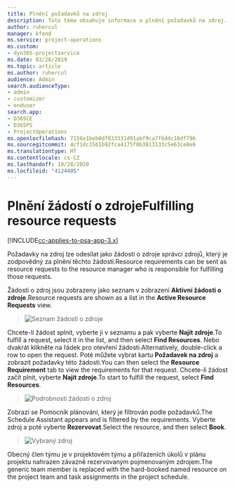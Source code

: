 ```yaml
---
title: Plnění požadavků na zdroj
description: Toto téma obsahuje informace o plnění požadavků na zdroj.
author: ruhercul
manager: kfend
ms.service: project-operations
ms.custom:
- dyn365-projectservice
ms.date: 03/28/2019
ms.topic: article
ms.author: ruhercul
audience: Admin
search.audienceType:
- admin
- customizer
- enduser
search.app:
- D365CE
- D365PS
- ProjectOperations
ms.openlocfilehash: 7156e1beb0df033331d91abf9ca7f6ddc18df796
ms.sourcegitcommit: 4cf1dc1561b92fca4175f0b3813133c5e63ce8e6
ms.translationtype: HT
ms.contentlocale: cs-CZ
ms.lasthandoff: 10/28/2020
ms.locfileid: "4124405"
---
```

# <a name="fulfilling-resource-requests"></a><span data-ttu-id="02687-103">Plnění žádostí o zdroje</span><span class="sxs-lookup"><span data-stu-id="02687-103">Fulfilling resource requests</span></span>

[!INCLUDE[cc-applies-to-psa-app-3.x](../includes/cc-applies-to-psa-app-3x.md)]

<span data-ttu-id="02687-104">Požadavky na zdroj lze odesílat jako žádosti o zdroje správci zdrojů, který je zodpovědný za plnění těchto žádostí.</span><span class="sxs-lookup"><span data-stu-id="02687-104">Resource requirements can be sent as resource requests to the resource manager who is responsible for fulfilling those requests.</span></span>

<span data-ttu-id="02687-105">Žádosti o zdroj jsou zobrazeny jako seznam v zobrazení **Aktivní žádosti o zdroje**.</span><span class="sxs-lookup"><span data-stu-id="02687-105">Resource requests are shown as a list in the **Active Resource Requests** view.</span></span>

> ![Seznam žádostí o zdroje](media/Resource-Management-image59.png)

<span data-ttu-id="02687-107">Chcete-li žádost splnit, vyberte ji v seznamu a pak vyberte **Najít zdroje**.</span><span class="sxs-lookup"><span data-stu-id="02687-107">To fulfill a request, select it in the list, and then select **Find Resources**.</span></span> <span data-ttu-id="02687-108">Nebo dvakrát klikněte na řádek pro otevření žádosti.</span><span class="sxs-lookup"><span data-stu-id="02687-108">Alternatively, double-click a row to open the request.</span></span> <span data-ttu-id="02687-109">Poté můžete vybrat kartu **Požadavek na zdroj** a zobrazit požadavky této žádosti.</span><span class="sxs-lookup"><span data-stu-id="02687-109">You can then select the **Resource Requirement** tab to view the requirements for that request.</span></span> <span data-ttu-id="02687-110">Chcete-li žádost začít plnit, vyberte **Najít zdroje**.</span><span class="sxs-lookup"><span data-stu-id="02687-110">To start to fulfill the request, select **Find Resources**.</span></span>

> ![Podrobnosti žádosti o zdroj](media/Resource-Management-image60.png)

<span data-ttu-id="02687-112">Zobrazí se Pomocník plánování, který je filtrován podle požadavků.</span><span class="sxs-lookup"><span data-stu-id="02687-112">The Schedule Assistant appears and is filtered by the requirements.</span></span> <span data-ttu-id="02687-113">Vyberte zdroj a poté vyberte **Rezervovat**.</span><span class="sxs-lookup"><span data-stu-id="02687-113">Select the resource, and then select **Book**.</span></span>

> ![Vybraný zdroj](media/Resource-Management-image61.png)

<span data-ttu-id="02687-115">Obecný člen týmu je v projektovém týmu a přiřazeních úkolů v plánu projektu nahrazen závazně rezervovaným pojmenovaným zdrojem.</span><span class="sxs-lookup"><span data-stu-id="02687-115">The generic team member is replaced with the hard-booked named resource on the project team and task assignments in the project schedule.</span></span>
